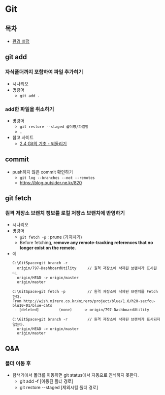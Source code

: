 # Git

## 목차
- [환경 설정](./CONFIG.md)

## git add
### 자식폴더까지 포함하여 파일 추가히기
- 시나리오
- 명령어
  - `git add .`

### add한 파일을 취소하기
- 명령어
  - `git restore --staged 폴더명/파일명`
  - ..
- 참고 사이트
  - [2.4 Git의 기초 - 되돌리기](https://git-scm.com/book/ko/v2/Git%EC%9D%98-%EA%B8%B0%EC%B4%88-%EB%90%98%EB%8F%8C%EB%A6%AC%EA%B8%B0)

## commit
- push하지 않은 commit 확인하기
  - ```git log --branches --not --remotes```
  - https://blog.outsider.ne.kr/820

## git fetch
### 원격 저장소 브랜치 정보를 로컬 저장소 브랜치에 반영하기
- 시나리오
- 명령어
  - `git fetch -p` : prune (가지치기)
  - Before fetching, **remove any remote-tracking references that no longer exist on the remote**. 
- 예
  ```
  C:\GitSpace>git branch -r
    origin/797-DashboardUtility     // 원격 저장소에 삭제된 브랜치가 표시된다.
    origin/HEAD -> origin/master
    origin/master
  
  C:\GitSpace>git fetch -p          // 원격 저장소에 삭제된 브랜치를 Fetch 한다.
  From http://wish.mirero.co.kr/mirero/project/blue/1.0/h20-secfou-blu10-01/blue-cats
   - [deleted]         (none)     -> origin/797-DashboardUtility
  
  C:\GitSpace>git branch -r         // 원격 저장소에 삭제된 브랜치가 표시되지 않는다.
    origin/HEAD -> origin/master
    origin/master
  ```   

## Q&A
### 폴더 이동 후
- 탐색기에서 폴더를 이동하면 git status에서 자동으로 인식하지 못한다.
  - git add -f [이동된 폴더 경로]
  - git restore --staged [제외시킬 폴더 경로]  
